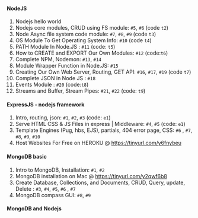 #### NodeJS

1. Nodejs hello world
2. Nodejs core modules, CRUD using FS module: `#5`, `#6` (code `t2`)
3. Node Async file system code module: `#7`, `#8`, `#9` (code `t3`)
4. OS Module To Get Operating System Info: `#10` (code `t4`)
5. PATH Module In Node.JS : `#11` (code: `t5`)
6. How to CREATE and EXPORT Our Own Modules: `#12` (code:`t6`)
7. Complete NPM, Nodemon: `#13`, `#14`
8. Module Wrapper Function in Node.JS: `#15`
9. Creating Our Own Web Server, Routing, GET API: `#16`, `#17`, `#19` (code `t7`)
10. Complete JSON in Node JS : `#18`
11. Events Module : `#20` (code:`t8`)
12. Streams and Buffer, Stream Pipes: `#21`, `#22` (code: `t9`)

#### ExpressJS - nodejs framework

1. Intro, routing, json: `#1`, `#2`, `#3` (code: `e1`)
2. Serve HTML CSS & JS Files in express | Middleware: `#4`, `#5` (code: `e1`)
3. Template Engines (Pug, hbs, EJS), partials, 404 error page, CSS: `#6` , `#7`, `#8`, `#9`, `#10`
4. Host Websites For Free on HEROKU @ https://tinyurl.com/y6fnybeu

#### MongoDB basic

1. Intro to MongoDB, Installation: `#1`, `#2`
2. MongoDB installation on Mac @ https://tinyurl.com/y2qwf6b8
3. Create Database, Collections, and Documents, CRUD, Query, update, Delete : `#3`, `#4`, `#5`, `#6` , `#7`
4. MongoDB compass GUI: `#8`, `#9`

#### MongoDB and Nodejs
